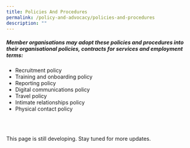 ```yaml
---
title: Policies And Procedures
permalink: /policy-and-advocacy/policies-and-procedures
description: ""
---
```

##### Member organisations may adopt these policies and procedures into their organisational policies, contracts for services and employment terms:

* Recruitment policy
* Training and onboarding policy
* Reporting policy
* Digital communications policy
* Travel policy
* Intimate relationships policy
* Physical contact policy

<br><br>

This page is still developing. Stay tuned for more updates.